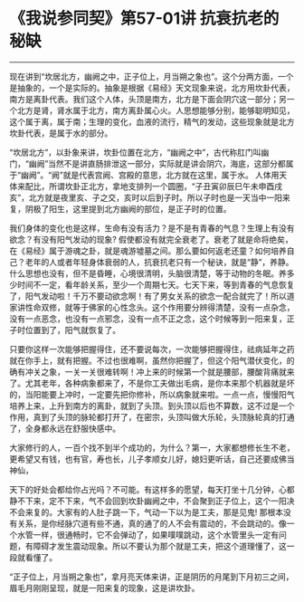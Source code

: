 # 《我说参同契》第57-01讲 抗衰抗老的秘缺

------

现在讲到“坎居北方，幽阙之中，正子位上，月当朔之象也”。这个分两方面，一个是抽象的，一个是实际的。抽象是根据《易经》天文现象来说，北方用坎卦代表，南方是离卦代表。我们这个人体，头顶是南方，北方是下面会阴穴这一部分；另一个北方是肾，肾水属于北方，南方离卦属心火。人思想能够分别，能够聪明知见，这个属于离，属于南；生理的变化，血液的流行，精气的发动，这些现象就是北方坎卦代表，是属于水的部分。

“坎居北方”，以卦象来讲，坎卦位置在北方，“幽阙之中”，古代称肛门叫幽门，“幽阙”当然不是讲直肠排泄这一部分，实际就是讲会阴穴，海底，这部分都属于“幽阙”。“阙”就是代表宫阙、宫殿的意思，北方就在这里，属于水。 人体用天体来配比，所谓坎卦正北方，拿地支排列一个圆圈，“子丑寅卯辰巳午未申酉戌亥”，北方就是夜里亥、子之交，亥时以后到子时。所以子时也是一天当中一阳来复，阴极了阳生，这里提到北方幽阙的部位，是正子时的位置。

我们身体的变化也是这样，生命有没有活力？是不是有青春的气息？生理上有没有欲念？有没有阳气发动的现象? 假使都没有就完全衰老了。衰老了就是命将绝矣，在《易经》属于游魂之卦，就是魂游墟墓之间。那么要如何返老还童？如何培养自己？老年的人或者年轻身体衰弱的人，抗衰抗老只有一个秘诀，就是“静”，养静。什么思想也没有，但不是昏睡，心境很清明，头脑很清楚，等于动物的冬眠。养多少时间不一定，看年龄关系，至少一个周期七天。七天下来，等到青春的气息恢复了，阳气发动啦！千万不要动欲念啊！有了男女关系的欲念一配合就完了！所以道家讲性命双修，就等于佛家的心性念头。这个作用要分辨得清楚，没有一点杂念，没有一点恶念，也没有一点邪念，没有一点不正之念，这个时候等到一阳来复，正子时位置到了，阳气就恢复了。

只要你这样一次能够把握得住，还不要说每次，一次能够把握得住，祛病延年之药就在你手上，就有把握。不过也很难啊，虽然你把握了，但这个阳气潜伏变化，的确有冲关之象，一关一关很难转啊！冲上来的时候第一个就是腰部，腰酸背痛就来了。尤其老年，各种病象都来了，不是你工夫做出毛病，是你本来那个机器就是坏的，当阳能要上冲时，一定要先把你修补，所以病象就来啦。一点一点，慢慢阳气培养上来，上升到南方的离卦，就到了头顶。到头顶以后也不算数，这不过是一个作用，真到了头顶的脉轮都打开了，在密宗，头顶叫做大乐轮，头顶脉轮真的打通了，全身都永远在舒服快感中。

大家修行的人，一百个找不到半个成功的，为什么？第一，大家都想修长生不老，更希望又有钱，也有官，寿也长，儿子孝顺女儿好，媳妇更听话，自己还要成佛当神仙，

天下的好处会都给你占光吗？不可能。有这样多的愿望，每天打坐十几分钟，心都静不下来，定不下来，气不会回到坎卦幽阙之中，不会聚到正子位上，这个一阳决不会来复的。大家有的人肚子跳一下，气动一下以为是工夫，那是见鬼! 那根本没有关系，是你经脉穴道有些不通，真的通了的人不会有震动的，不会跳动的。像一个水管一样，很通畅时，它不会弹动了，如果噗噗跳动，这个水管里头一定有问题，有障碍才发生震动现象。所以不要认为那个就是工夫，把这个道理懂了，这一段就看懂了。

“正子位上，月当朔之象也”，拿月亮天体来讲，正是阴历的月尾到下月初三之间，眉毛月刚刚呈现，就是一阳来复的现象，这是讲坎卦。
